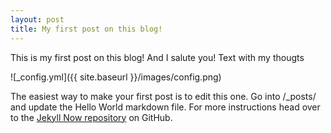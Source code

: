 ```yaml
---
layout: post
title: My first post on this blog!
---
```


This is my first post on this blog! And I salute you!
Text with my thougts

![_config.yml]({{ site.baseurl }}/images/config.png)

The easiest way to make your first post is to edit this one. Go into /_posts/ and update the Hello World markdown file. For more instructions head over to the [Jekyll Now repository](https://github.com/barryclark/jekyll-now) on GitHub.
